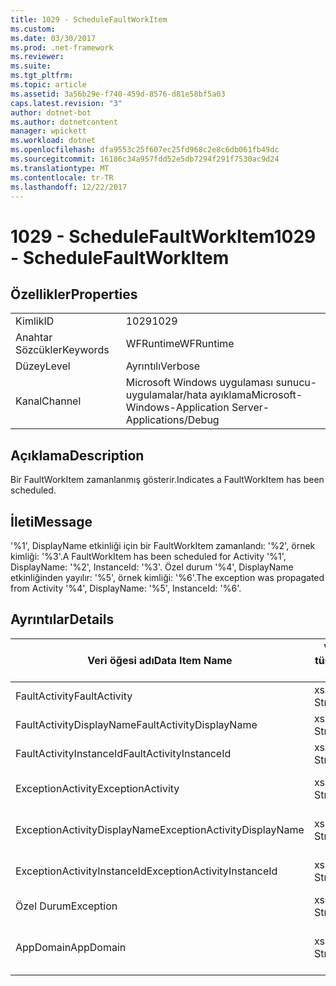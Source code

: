 ```yaml
---
title: 1029 - ScheduleFaultWorkItem
ms.custom: 
ms.date: 03/30/2017
ms.prod: .net-framework
ms.reviewer: 
ms.suite: 
ms.tgt_pltfrm: 
ms.topic: article
ms.assetid: 3a56b29e-f740-459d-8576-d81e58bf5a03
caps.latest.revision: "3"
author: dotnet-bot
ms.author: dotnetcontent
manager: wpickett
ms.workload: dotnet
ms.openlocfilehash: dfa9553c25f607ec25fd968c2e8c6db061fb49dc
ms.sourcegitcommit: 16186c34a957fdd52e5db7294f291f7530ac9d24
ms.translationtype: MT
ms.contentlocale: tr-TR
ms.lasthandoff: 12/22/2017
---
```

# <a name="1029---schedulefaultworkitem"></a><span data-ttu-id="5a28f-102">1029 - ScheduleFaultWorkItem</span><span class="sxs-lookup"><span data-stu-id="5a28f-102">1029 - ScheduleFaultWorkItem</span></span>
## <a name="properties"></a><span data-ttu-id="5a28f-103">Özellikler</span><span class="sxs-lookup"><span data-stu-id="5a28f-103">Properties</span></span>  
  
|||  
|-|-|  
|<span data-ttu-id="5a28f-104">Kimlik</span><span class="sxs-lookup"><span data-stu-id="5a28f-104">ID</span></span>|<span data-ttu-id="5a28f-105">1029</span><span class="sxs-lookup"><span data-stu-id="5a28f-105">1029</span></span>|  
|<span data-ttu-id="5a28f-106">Anahtar Sözcükler</span><span class="sxs-lookup"><span data-stu-id="5a28f-106">Keywords</span></span>|<span data-ttu-id="5a28f-107">WFRuntime</span><span class="sxs-lookup"><span data-stu-id="5a28f-107">WFRuntime</span></span>|  
|<span data-ttu-id="5a28f-108">Düzey</span><span class="sxs-lookup"><span data-stu-id="5a28f-108">Level</span></span>|<span data-ttu-id="5a28f-109">Ayrıntılı</span><span class="sxs-lookup"><span data-stu-id="5a28f-109">Verbose</span></span>|  
|<span data-ttu-id="5a28f-110">Kanal</span><span class="sxs-lookup"><span data-stu-id="5a28f-110">Channel</span></span>|<span data-ttu-id="5a28f-111">Microsoft Windows uygulaması sunucu-uygulamalar/hata ayıklama</span><span class="sxs-lookup"><span data-stu-id="5a28f-111">Microsoft-Windows-Application Server-Applications/Debug</span></span>|  
  
## <a name="description"></a><span data-ttu-id="5a28f-112">Açıklama</span><span class="sxs-lookup"><span data-stu-id="5a28f-112">Description</span></span>  
 <span data-ttu-id="5a28f-113">Bir FaultWorkItem zamanlanmış gösterir.</span><span class="sxs-lookup"><span data-stu-id="5a28f-113">Indicates a FaultWorkItem has been scheduled.</span></span>  
  
## <a name="message"></a><span data-ttu-id="5a28f-114">İleti</span><span class="sxs-lookup"><span data-stu-id="5a28f-114">Message</span></span>  
 <span data-ttu-id="5a28f-115">'%1', DisplayName etkinliği için bir FaultWorkItem zamanlandı: '%2', örnek kimliği: '%3'.</span><span class="sxs-lookup"><span data-stu-id="5a28f-115">A FaultWorkItem has been scheduled for Activity '%1', DisplayName: '%2', InstanceId: '%3'.</span></span>  <span data-ttu-id="5a28f-116">Özel durum '%4', DisplayName etkinliğinden yayılır: '%5', örnek kimliği: '%6'.</span><span class="sxs-lookup"><span data-stu-id="5a28f-116">The exception was propagated from Activity '%4', DisplayName: '%5', InstanceId: '%6'.</span></span>  
  
## <a name="details"></a><span data-ttu-id="5a28f-117">Ayrıntılar</span><span class="sxs-lookup"><span data-stu-id="5a28f-117">Details</span></span>  
  
|<span data-ttu-id="5a28f-118">Veri öğesi adı</span><span class="sxs-lookup"><span data-stu-id="5a28f-118">Data Item Name</span></span>|<span data-ttu-id="5a28f-119">Veri öğesi türü</span><span class="sxs-lookup"><span data-stu-id="5a28f-119">Data Item Type</span></span>|<span data-ttu-id="5a28f-120">Açıklama</span><span class="sxs-lookup"><span data-stu-id="5a28f-120">Description</span></span>|  
|--------------------|--------------------|-----------------|  
|<span data-ttu-id="5a28f-121">FaultActivity</span><span class="sxs-lookup"><span data-stu-id="5a28f-121">FaultActivity</span></span>|<span data-ttu-id="5a28f-122">xs: String</span><span class="sxs-lookup"><span data-stu-id="5a28f-122">xs:string</span></span>|<span data-ttu-id="5a28f-123">Hataya etkinlik türü adı.</span><span class="sxs-lookup"><span data-stu-id="5a28f-123">The type name of the fault activity.</span></span>|  
|<span data-ttu-id="5a28f-124">FaultActivityDisplayName</span><span class="sxs-lookup"><span data-stu-id="5a28f-124">FaultActivityDisplayName</span></span>|<span data-ttu-id="5a28f-125">xs: String</span><span class="sxs-lookup"><span data-stu-id="5a28f-125">xs:string</span></span>|<span data-ttu-id="5a28f-126">Hataya etkinlik görünen adı.</span><span class="sxs-lookup"><span data-stu-id="5a28f-126">The display name of the fault activity.</span></span>|  
|<span data-ttu-id="5a28f-127">FaultActivityInstanceId</span><span class="sxs-lookup"><span data-stu-id="5a28f-127">FaultActivityInstanceId</span></span>|<span data-ttu-id="5a28f-128">xs: String</span><span class="sxs-lookup"><span data-stu-id="5a28f-128">xs:string</span></span>|<span data-ttu-id="5a28f-129">Hataya etkinlik örnek kimliği.</span><span class="sxs-lookup"><span data-stu-id="5a28f-129">The instance id of the fault activity.</span></span>|  
|<span data-ttu-id="5a28f-130">ExceptionActivity</span><span class="sxs-lookup"><span data-stu-id="5a28f-130">ExceptionActivity</span></span>|<span data-ttu-id="5a28f-131">xs: String</span><span class="sxs-lookup"><span data-stu-id="5a28f-131">xs:string</span></span>|<span data-ttu-id="5a28f-132">Özel durum oluşturdu etkinlik türü adı.</span><span class="sxs-lookup"><span data-stu-id="5a28f-132">The type name of the activity that threw the exception.</span></span>|  
|<span data-ttu-id="5a28f-133">ExceptionActivityDisplayName</span><span class="sxs-lookup"><span data-stu-id="5a28f-133">ExceptionActivityDisplayName</span></span>|<span data-ttu-id="5a28f-134">xs: String</span><span class="sxs-lookup"><span data-stu-id="5a28f-134">xs:string</span></span>|<span data-ttu-id="5a28f-135">Özel durum oluşturdu etkinliğin görünen adı.</span><span class="sxs-lookup"><span data-stu-id="5a28f-135">The display name of the activity that threw the exception.</span></span>|  
|<span data-ttu-id="5a28f-136">ExceptionActivityInstanceId</span><span class="sxs-lookup"><span data-stu-id="5a28f-136">ExceptionActivityInstanceId</span></span>|<span data-ttu-id="5a28f-137">xs: String</span><span class="sxs-lookup"><span data-stu-id="5a28f-137">xs:string</span></span>|<span data-ttu-id="5a28f-138">Özel durum oluşturdu etkinlik örnek kimliği.</span><span class="sxs-lookup"><span data-stu-id="5a28f-138">The instance id of the activity that threw the exception.</span></span>|  
|<span data-ttu-id="5a28f-139">Özel Durum</span><span class="sxs-lookup"><span data-stu-id="5a28f-139">Exception</span></span>|<span data-ttu-id="5a28f-140">xs: String</span><span class="sxs-lookup"><span data-stu-id="5a28f-140">xs:string</span></span>|<span data-ttu-id="5a28f-141">Özel durum için özel durum ayrıntıları</span><span class="sxs-lookup"><span data-stu-id="5a28f-141">The exception details for the exception</span></span>|  
|<span data-ttu-id="5a28f-142">AppDomain</span><span class="sxs-lookup"><span data-stu-id="5a28f-142">AppDomain</span></span>|<span data-ttu-id="5a28f-143">xs: String</span><span class="sxs-lookup"><span data-stu-id="5a28f-143">xs:string</span></span>|<span data-ttu-id="5a28f-144">AppDomain.CurrentDomain.FriendlyName tarafından döndürülen dize.</span><span class="sxs-lookup"><span data-stu-id="5a28f-144">The string returned by AppDomain.CurrentDomain.FriendlyName.</span></span>|
